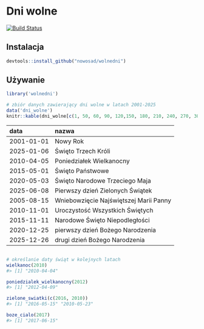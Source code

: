 <!-- README.md is generated from README.Rmd. Please edit that file -->
Dni wolne
=========

[![Build Status](https://travis-ci.org/Nowosad/wolnedni.png?branch=master)](https://travis-ci.org/Nowosad/wolnedni)

Instalacja
----------

``` r
devtools::install_github("nowosad/wolnedni")
```

Używanie
--------

``` r
library('wolnedni')

# zbiór danych zawierający dni wolne w latach 2001-2025
data('dni_wolne')
knitr::kable(dni_wolne[c(1, 50, 60, 90, 120,150, 180, 210, 240, 270, 300), ], row.names = FALSE)
```

| data       | nazwa                                  |
|:-----------|:---------------------------------------|
| 2001-01-01 | Nowy Rok                               |
| 2025-01-06 | Święto Trzech Króli                    |
| 2010-04-05 | Poniedziałek Wielkanocny               |
| 2015-05-01 | Święto Państwowe                       |
| 2020-05-03 | Święto Narodowe Trzeciego Maja         |
| 2025-06-08 | Pierwszy dzień Zielonych Świątek       |
| 2005-08-15 | Wniebowzięcie Najświętszej Marii Panny |
| 2010-11-01 | Uroczystość Wszystkich Świętych        |
| 2015-11-11 | Narodowe Święto Niepodległości         |
| 2020-12-25 | pierwszy dzień Bożego Narodzenia       |
| 2025-12-26 | drugi dzień Bożego Narodzenia          |

``` r

# określanie daty świąt w kolejnych latach
wielkanoc(2010)
#> [1] "2010-04-04"

poniedzialek_wielkanocny(2012)
#> [1] "2012-04-09"

zielone_swiatki(c(2016, 2010))
#> [1] "2016-05-15" "2010-05-23"

boze_cialo(2017)
#> [1] "2017-06-15"
```
